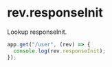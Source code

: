 # rev.responseInit

Lookup responseInit.

```js
app.get("/user", (rev) => {
  console.log(rev.responseInit);
});
```
